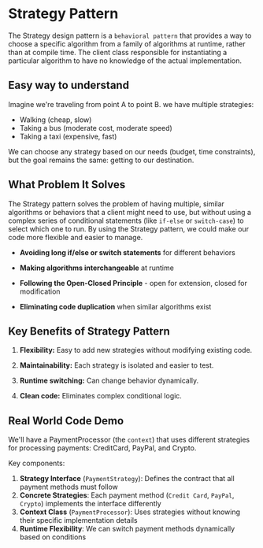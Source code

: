 # Strategy Pattern
The Strategy design pattern is a `behavioral pattern` that provides a way to choose a specific algorithm from a family of algorithms at runtime, rather than at compile time. The client class responsible for instantiating a particular algorithm to have no knowledge of the actual implementation.

## Easy way to understand
Imagine we're traveling from point A to point B. we have multiple strategies:
 - Walking (cheap, slow)
 - Taking a bus (moderate cost, moderate speed)
 - Taking a taxi (expensive, fast)

We can choose any strategy based on our needs (budget, time constraints), but the goal remains the same: getting to our destination.

## What Problem It Solves
The Strategy pattern solves the problem of having multiple, similar algorithms or behaviors that a client might need to use, but without using a complex series of conditional statements (like `if-else` or `switch-case`) to select which one to run. By using the Strategy pattern, we could make our code more flexible and easier to manage.

 - **Avoiding long if/else or switch statements** for different behaviors

 - **Making algorithms interchangeable** at runtime

 - **Following the Open-Closed Principle** - open for extension, closed for modification

 - **Eliminating code duplication** when similar algorithms exist


## Key Benefits of Strategy Pattern
1. **Flexibility:** Easy to add new strategies without modifying existing code.

2. **Maintainability:** Each strategy is isolated and easier to test.

3. **Runtime switching:** Can change behavior dynamically.

4. **Clean code:** Eliminates complex conditional logic.

    
## Real World Code Demo
We'll have a PaymentProcessor (the `context`) that uses different strategies for processing payments: CreditCard, PayPal, and Crypto.

Key components:
  1. **Strategy Interface** (`PaymentStrategy`): Defines the contract that all payment methods must follow
  2. **Concrete Strategies**: Each payment method (`Credit Card`, `PayPal`, `Crypto`) implements the interface differently
  3. **Context Class** (`PaymentProcessor`): Uses strategies without knowing their specific implementation details
  4. **Runtime Flexibility**: We can switch payment methods dynamically based on conditions

